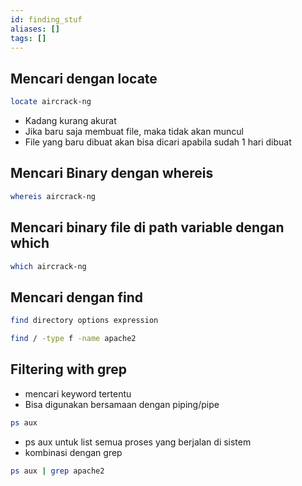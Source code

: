 ```yaml
---
id: finding_stuf
aliases: []
tags: []
---
```


## Mencari dengan locate

```bash
locate aircrack-ng
```

- Kadang kurang akurat
- Jika baru saja membuat file, maka tidak akan muncul
- File yang baru dibuat akan bisa dicari apabila sudah 1 hari dibuat

## Mencari Binary dengan whereis

```bash
whereis aircrack-ng
```

## Mencari binary file di path variable dengan which

```bash
which aircrack-ng
```

## Mencari dengan find

```bash
find directory options expression
```

```bash
find / -type f -name apache2
```

## Filtering with grep

- mencari keyword tertentu
- Bisa digunakan bersamaan dengan piping/pipe

```bash
ps aux
```

- ps aux untuk list semua proses yang berjalan di sistem
- kombinasi dengan grep

```bash
ps aux | grep apache2
```
